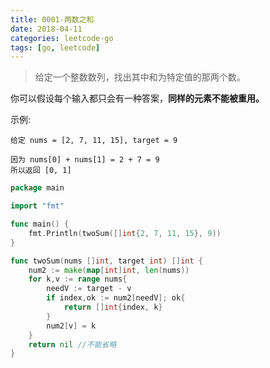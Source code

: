 ```yaml
---
title: 0001-两数之和
date: 2018-04-11
categories: leetcode-go
tags: [go, leetcode]
---
```

> 给定一个整数数列，找出其中和为特定值的那两个数。

<!--more-->

你可以假设每个输入都只会有一种答案，**同样的元素不能被重用。**

示例:
```
给定 nums = [2, 7, 11, 15], target = 9

因为 nums[0] + nums[1] = 2 + 7 = 9
所以返回 [0, 1]
```


```go
package main

import "fmt"

func main() {
	fmt.Println(twoSum([]int{2, 7, 11, 15}, 9))
}

func twoSum(nums []int, target int) []int {
	num2 := make(map[int]int, len(nums))
	for k,v := range nums{
		needV := target - v
		if index,ok := num2[needV]; ok{
			return []int{index, k}
		}
		num2[v] = k
	}
	return nil //不能省略
}
```